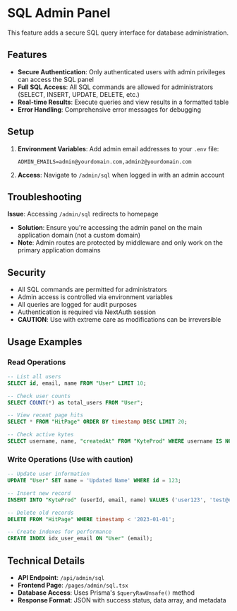 # SQL Admin Panel

This feature adds a secure SQL query interface for database administration.

## Features

- **Secure Authentication**: Only authenticated users with admin privileges can access the SQL panel
- **Full SQL Access**: All SQL commands are allowed for administrators (SELECT, INSERT, UPDATE, DELETE, etc.)
- **Real-time Results**: Execute queries and view results in a formatted table
- **Error Handling**: Comprehensive error messages for debugging

## Setup

1. **Environment Variables**: Add admin email addresses to your `.env` file:
   ```
   ADMIN_EMAILS=admin@yourdomain.com,admin2@yourdomain.com
   ```

2. **Access**: Navigate to `/admin/sql` when logged in with an admin account

## Troubleshooting

**Issue**: Accessing `/admin/sql` redirects to homepage
- **Solution**: Ensure you're accessing the admin panel on the main application domain (not a custom domain)
- **Note**: Admin routes are protected by middleware and only work on the primary application domains

## Security

- All SQL commands are permitted for administrators
- Admin access is controlled via environment variables
- All queries are logged for audit purposes
- Authentication is required via NextAuth session
- **CAUTION**: Use with extreme care as modifications can be irreversible

## Usage Examples

### Read Operations
```sql
-- List all users
SELECT id, email, name FROM "User" LIMIT 10;

-- Check user counts
SELECT COUNT(*) as total_users FROM "User";

-- View recent page hits
SELECT * FROM "HitPage" ORDER BY timestamp DESC LIMIT 20;

-- Check active kytes
SELECT username, name, "createdAt" FROM "KyteProd" WHERE username IS NOT NULL;
```

### Write Operations (Use with caution)
```sql
-- Update user information
UPDATE "User" SET name = 'Updated Name' WHERE id = 123;

-- Insert new record
INSERT INTO "KyteProd" (userId, email, name) VALUES ('user123', 'test@example.com', 'Test User');

-- Delete old records
DELETE FROM "HitPage" WHERE timestamp < '2023-01-01';

-- Create indexes for performance
CREATE INDEX idx_user_email ON "User" (email);
```

## Technical Details

- **API Endpoint**: `/api/admin/sql`
- **Frontend Page**: `/pages/admin/sql.tsx`
- **Database Access**: Uses Prisma's `$queryRawUnsafe()` method
- **Response Format**: JSON with success status, data array, and metadata